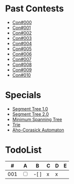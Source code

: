 # Past Contests
- [Con#000](https://cn.vjudge.net/contest/167046)
- [Con#001](https://cn.vjudge.net/contest/167134)
- [Con#002](https://cn.vjudge.net/contest/167220)
- [Con#003](https://cn.vjudge.net/contest/167386)
- [Con#004](https://cn.vjudge.net/contest/167465)
- [Con#005](https://cn.vjudge.net/contest/167537)
- [Con#006](https://cn.vjudge.net/contest/167690)
- [Con#007](https://cn.vjudge.net/contest/167793)
- [Con#008](https://cn.vjudge.net/contest/167828)
- [Con#009](https://cn.vjudge.net/contest/167920)
- [Con#010](https://cn.vjudge.net/contest/168038) 

# Specials
- [Segment Tree 1.0](https://cn.vjudge.net/contest/167923)
- [Segment Tree 2.0](https://cn.vjudge.net/contest/167922)
- [Minimum Spanning Tree](https://cn.vjudge.net/contest/167924)
- [Trie](https://cn.vjudge.net/contest/167976)
- [Aho-Corasick Automaton](https://cn.vjudge.net/contest/167921)

# TodoList
 \# | A | B | C | D | E
--|--|--|--|--|--
001|<input type="checkbox" name="" />|-[ ]|x|x|  |